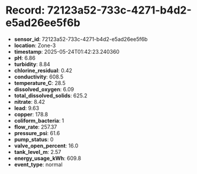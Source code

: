 # Record: 72123a52-733c-4271-b4d2-e5ad26ee5f6b

- **sensor_id**: 72123a52-733c-4271-b4d2-e5ad26ee5f6b
- **location**: Zone-3
- **timestamp**: 2025-05-24T01:42:23.240360
- **pH**: 6.86
- **turbidity**: 8.84
- **chlorine_residual**: 0.42
- **conductivity**: 608.5
- **temperature_C**: 28.5
- **dissolved_oxygen**: 6.09
- **total_dissolved_solids**: 625.2
- **nitrate**: 8.42
- **lead**: 9.63
- **copper**: 178.8
- **coliform_bacteria**: 1
- **flow_rate**: 257.37
- **pressure_psi**: 61.6
- **pump_status**: 0
- **valve_open_percent**: 16.0
- **tank_level_m**: 2.57
- **energy_usage_kWh**: 609.8
- **event_type**: normal